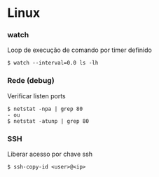 # Linux

### watch
Loop de execução de comando por timer definido
```shell
$ watch --interval=0.0 ls -lh
```

### Rede (debug)
Verificar listen ports
```
$ netstat -npa | grep 80
- ou
$ netstat -atunp | grep 80
```

### SSH
Liberar acesso por chave ssh
```
$ ssh-copy-id <user>@<ip>
```
